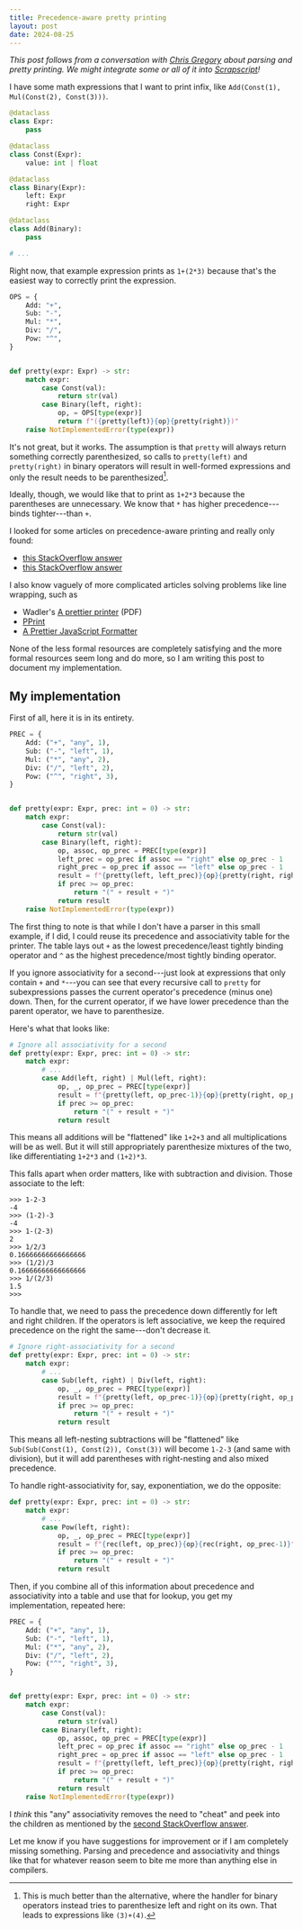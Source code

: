 ```yaml
---
title: Precedence-aware pretty printing
layout: post
date: 2024-08-25
---
```


*This post follows from a conversation with [Chris
Gregory](https://www.chrisgregory.me/) about parsing and pretty printing. We
might integrate some or all of it into
[Scrapscript](https://github.com/tekknolagi/scrapscript)!*

I have some math expressions that I want to print infix, like
`Add(Const(1), Mul(Const(2), Const(3)))`.

```python
@dataclass
class Expr:
    pass

@dataclass
class Const(Expr):
    value: int | float

@dataclass
class Binary(Expr):
    left: Expr
    right: Expr

@dataclass
class Add(Binary):
    pass

# ...
```

Right now, that example expression prints as `1+(2*3)` because that's the
easiest way to correctly print the expression.

```python
OPS = {
    Add: "+",
    Sub: "-",
    Mul: "*",
    Div: "/",
    Pow: "^",
}


def pretty(expr: Expr) -> str:
    match expr:
        case Const(val):
            return str(val)
        case Binary(left, right):
            op, = OPS[type(expr)]
            return f"({pretty(left)}{op}{pretty(right)})"
    raise NotImplementedError(type(expr))
```

It's not great, but it works. The assumption is that `pretty` will always
return something correctly parenthesized, so calls to `pretty(left)` and
`pretty(right)` in binary operators will result in well-formed expressions and
only the result needs to be parenthesized[^over-paren].

[^over-paren]: This is much better than the alternative, where the handler for
    binary operators instead tries to parenthesize left and right on its own.
    That leads to expressions like `(3)+(4)`.

Ideally, though, we would like that to print as `1+2*3` because the parentheses
are unnecessary. We know that `*` has higher precedence---binds tighter---than
`+`.

I looked for some articles on precedence-aware printing and really only found:

* [this StackOverflow answer][first-stackoverflow]
* [this StackOverflow answer][second-stackoverflow]

[first-stackoverflow]: https://stackoverflow.com/questions/13708837/pretty-printing-ast-with-minimal-parentheses/16685965#16685965
[second-stackoverflow]: https://stackoverflow.com/questions/61159436/minimize-parenthesis-when-printing-expression/61160682#61160682

I also know vaguely of more complicated articles solving problems like line wrapping, such as

* Wadler's [A prettier printer](https://homepages.inf.ed.ac.uk/wadler/papers/prettier/prettier.pdf) (PDF)
* [PPrint](http://cambium.inria.fr/~fpottier/pprint/doc/pprint/)
* [A Prettier JavaScript Formatter](https://archive.jlongster.com/A-Prettier-Formatter)

None of the less formal resources are completely satisfying and the more formal
resources seem long and do more, so I am writing this post to document my
implementation.

## My implementation

First of all, here it is in its entirety.

```python
PREC = {
    Add: ("+", "any", 1),
    Sub: ("-", "left", 1),
    Mul: ("*", "any", 2),
    Div: ("/", "left", 2),
    Pow: ("^", "right", 3),
}


def pretty(expr: Expr, prec: int = 0) -> str:
    match expr:
        case Const(val):
            return str(val)
        case Binary(left, right):
            op, assoc, op_prec = PREC[type(expr)]
            left_prec = op_prec if assoc == "right" else op_prec - 1
            right_prec = op_prec if assoc == "left" else op_prec - 1
            result = f"{pretty(left, left_prec)}{op}{pretty(right, right_prec)}"
            if prec >= op_prec:
                return "(" + result + ")"
            return result
    raise NotImplementedError(type(expr))
```

The first thing to note is that while I don't have a parser in this small
example, if I did, I could reuse its precedence and associativity table for the
printer. The table lays out `+` as the lowest precedence/least tightly binding
operator and `^` as the highest precedence/most tightly binding operator.

If you ignore associativity for a second---just look at expressions that only
contain `+` and `*`---you can see that every recursive call to `pretty` for
subexpressions passes the current operator's precedence (minus one) down. Then,
for the current operator, if we have lower precedence than the parent operator,
we have to parenthesize.

Here's what that looks like:

```python
# Ignore all associativity for a second
def pretty(expr: Expr, prec: int = 0) -> str:
    match expr:
        # ...
        case Add(left, right) | Mul(left, right):
            op, _, op_prec = PREC[type(expr)]
            result = f"{pretty(left, op_prec-1)}{op}{pretty(right, op_prec-1)}"
            if prec >= op_prec:
                return "(" + result + ")"
            return result
```

This means all additions will be "flattened" like `1+2+3` and all
multiplications will be as well. But it will still appropriately parenthesize
mixtures of the two, like differentiating `1+2*3` and `(1+2)*3`.

This falls apart when order matters, like with subtraction and division. Those
associate to the left:

```console?prompt=>>>
>>> 1-2-3
-4
>>> (1-2)-3
-4
>>> 1-(2-3)
2
>>> 1/2/3
0.16666666666666666
>>> (1/2)/3
0.16666666666666666
>>> 1/(2/3)
1.5
>>>
```

To handle that, we need to pass the precedence down differently for left and
right children. If the operators is left associative, we keep the required
precedence on the right the same---don't decrease it.

```python
# Ignore right-associativity for a second
def pretty(expr: Expr, prec: int = 0) -> str:
    match expr:
        # ...
        case Sub(left, right) | Div(left, right):
            op, _, op_prec = PREC[type(expr)]
            result = f"{pretty(left, op_prec-1)}{op}{pretty(right, op_prec)}"
            if prec >= op_prec:
                return "(" + result + ")"
            return result
```

This means all left-nesting subtractions will be "flattened" like
`Sub(Sub(Const(1), Const(2)), Const(3))` will become `1-2-3` (and same with
division), but it will add parentheses with right-nesting and also mixed
precedence.

To handle right-associativity for, say, exponentiation, we do the opposite:

```python
def pretty(expr: Expr, prec: int = 0) -> str:
    match expr:
        # ...
        case Pow(left, right):
            op, _, op_prec = PREC[type(expr)]
            result = f"{rec(left, op_prec)}{op}{rec(right, op_prec-1)}"
            if prec >= op_prec:
                return "(" + result + ")"
            return result
```

Then, if you combine all of this information about precedence and associativity
into a table and use that for lookup, you get my implementation, repeated here:

```python
PREC = {
    Add: ("+", "any", 1),
    Sub: ("-", "left", 1),
    Mul: ("*", "any", 2),
    Div: ("/", "left", 2),
    Pow: ("^", "right", 3),
}


def pretty(expr: Expr, prec: int = 0) -> str:
    match expr:
        case Const(val):
            return str(val)
        case Binary(left, right):
            op, assoc, op_prec = PREC[type(expr)]
            left_prec = op_prec if assoc == "right" else op_prec - 1
            right_prec = op_prec if assoc == "left" else op_prec - 1
            result = f"{pretty(left, left_prec)}{op}{pretty(right, right_prec)}"
            if prec >= op_prec:
                return "(" + result + ")"
            return result
    raise NotImplementedError(type(expr))
```

I *think* this "any" associativity removes the need to "cheat" and peek into
the children as mentioned by the [second StackOverflow
answer][second-stackoverflow].

Let me know if you have suggestions for improvement or if I am completely
missing something. Parsing and precedence and associativity and things like
that for whatever reason seem to bite me more than anything else in compilers.
